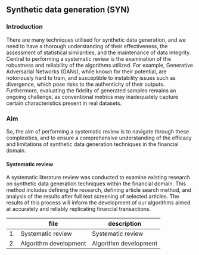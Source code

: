 ## Synthetic data generation (SYN)

### Introduction
There are many techniques utilised for synthetic data generation, and we need to have a thorough understanding of their effectiveness, the assessment of statistical similarities, and the maintenance of data integrity. Central to performing a systematic review is the examination of the robustness and reliability of the algorithms utilized. For example, Generative Adversarial Networks (GANs), while known for their potential, are notoriously hard to train, and susceptible to instability issues such as divergence, which pose risks to the authenticity of their outputs. Furthermore, evaluating the fidelity of generated samples remains an ongoing challenge, as conventional metrics may inadequately capture certain characteristics present in real datasets.  

### Aim 
So, the aim of performing a systematic review is to navigate through these complexities, and to ensure a comprehensive understanding of the efficacy and limitations of synthetic data generation techniques in the financial domain.

#### Systematic review 
A systematic literature review was conducted to examine existing research on synthetic data generation techniques within the financial domain. This method includes defining the research, defining article search method, and analysis of the results after full text screening of selected articles. The results of this process will inform the development of our algorithms aimed at accurately and reliably replicating financial transactions.  


|   | file                          | description                    |
|---|-------------------------------|--------------------------------|
|1. | Systematic review | Systematic review |
|2. | Algorithm development | Algorithm development |

